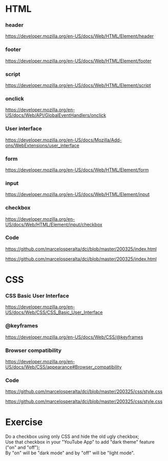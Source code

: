 # HTML

### header

https://developer.mozilla.org/en-US/docs/Web/HTML/Element/header

### footer

https://developer.mozilla.org/en-US/docs/Web/HTML/Element/footer

### script

https://developer.mozilla.org/en-US/docs/Web/HTML/Element/script

### onclick

https://developer.mozilla.org/en-US/docs/Web/API/GlobalEventHandlers/onclick

### User interface

https://developer.mozilla.org/en-US/docs/Mozilla/Add-ons/WebExtensions/user_interface

### form

https://developer.mozilla.org/en-US/docs/Web/HTML/Element/form

### input

https://developer.mozilla.org/en-US/docs/Web/HTML/Element/input

### checkbox

https://developer.mozilla.org/en-US/docs/Web/HTML/Element/input/checkbox

### Code

https://github.com/marcelosperalta/dci/blob/master/200325/index.html

https://github.com/marcelosperalta/dci/blob/master/200325/index.html

# CSS

### CSS Basic User Interface

https://developer.mozilla.org/en-US/docs/Web/CSS/CSS_Basic_User_Interface

### @keyframes

https://developer.mozilla.org/en-US/docs/Web/CSS/@keyframes

### Browser compatibility

https://developer.mozilla.org/en-US/docs/Web/CSS/appearance#Browser_compatibility

### Code

https://github.com/marcelosperalta/dci/blob/master/200325/css/style.css

https://github.com/marcelosperalta/dci/blob/master/200325/css/style.css

# Exercise

Do a checkbox using only CSS and hide the old ugly checkbox;  
Use that checkbox in your "YouTube App" to add "dark theme" feature ("on" and "off");  
By "on" will be "dark mode" and by "off" will be "light mode".